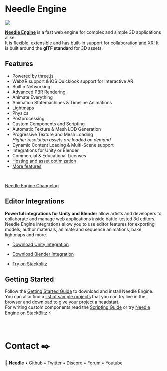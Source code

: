 # Needle Engine 

<img src="https://engine.needle.tools/docs/imgs/banner.webp" />

**[Needle Engine](https://needle.tools)** is a fast web engine for complex and simple 3D applications alike.   
It is flexible, extensible and has built-in support for collaboration and XR! It is built around the **glTF standard** for 3D assets. 



## Features
- Powered by three.js
- WebXR support & iOS Quicklook support for interactive AR
- Builtin Networking
- Advanced PBR Rendering
- Animate Everything
- Animation Statemachines & Timeline Animations
- Lightmaps
- Physics
- Postprocessing
- Custom Components and Scripting
- Automatic Texture & Mesh LOD Generation
- Progressive Texture and Mesh Loading  
   *Higher resolution assets are loaded on demand*
- Dynamic Content Loading & Multi-Scene support
- Integrations for Unity or Blender
- Commercial & Educational Licenses
- [Hosting and asset optimization](https://cloud.needle.tools)
- [More features](https://docs.needle.tools/features)


<br />

[Needle Engine Changelog](https://github.com/needle-tools/needle-engine-support/releases)


## Editor Integrations

**Powerful integrations for Unity and Blender** allow artists and developers to collaborate and manage web applications inside battle-tested 3d editors. Needle Engine integrations allow you to use editor features for exporting models, author materials, animate and sequence animations, bake lightmaps and more.  

- [Download Unity Integration](https://engine.needle.tools/downloads/unity)

- [Download Blender Integration](https://engine.needle.tools/downloads/blender)

- [Try on Stackblitz](https://stackblitz.com/@marwie/collections/needle-engine)


## Getting Started

Follow the [Getting Started Guide](https://docs.needle.tools/getting-started) to download and install Needle Engine.   
You can also find a [list of sample projects](https://engine.needle.tools/samples) that you can try live in the browser and download to give your project a headstart.  
For writing custom components read the [Scripting Guide](https://docs.needle.tools/scripting) or try [Needle Engine on StackBlitz](https://stackblitz.com/@marwie/collections/needle-engine) ⚡



<br />

# Contact ✒️
<b>[🌵 Needle](https://needle.tools)</b> • 
[Github](https://github.com/needle-tools) • 
[Twitter](https://twitter.com/NeedleTools) • 
[Discord](https://discord.needle.tools) • 
[Forum](https://forum.needle.tools) • 
[Youtube](https://www.youtube.com/@needle-tools)

